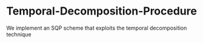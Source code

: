 # Temporal-Decomposition-Procedure
We implement an SQP scheme that exploits the temporal decomposition technique
